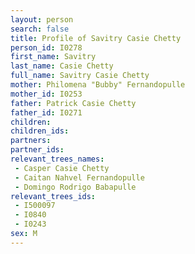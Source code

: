 ```yaml
---
layout: person
search: false
title: Profile of Savitry Casie Chetty
person_id: I0278
first_name: Savitry
last_name: Casie Chetty
full_name: Savitry Casie Chetty
mother: Philomena "Bubby" Fernandopulle
mother_id: I0253
father: Patrick Casie Chetty
father_id: I0271
children:
children_ids:
partners:
partner_ids:
relevant_trees_names:
 - Casper Casie Chetty
 - Caitan Nahvel Fernandopulle
 - Domingo Rodrigo Babapulle
relevant_trees_ids:
 - I500097
 - I0840
 - I0243
sex: M
---
```


